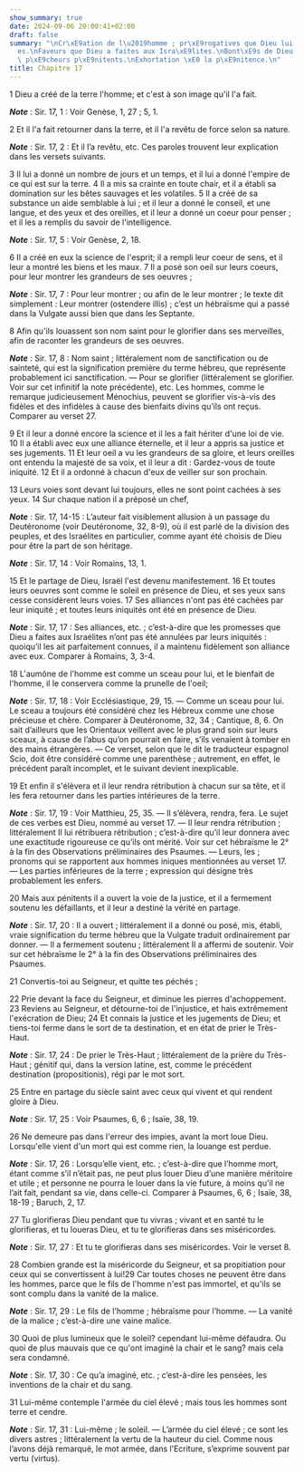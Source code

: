 ```yaml
---
show_summary: true
date: 2024-09-06 20:00:41+02:00
draft: false
summary: "\nCr\xE9ation de l\u2019homme ; pr\xE9rogatives que Dieu lui a donn\xE9\
  es.\nFaveurs que Dieu a faites aux Isra\xE9lites.\nBont\xE9s de Dieu envers les\
  \ p\xE9cheurs p\xE9nitents.\nExhortation \xE0 la p\xE9nitence.\n"
title: Chapitre 17
---
```





1 Dieu a créé de la terre l'homme; et c'est à son image qu'il l'a fait.

***Note*** :  Sir. 17, 1 : Voir Genèse, 1, 27 ; 5, 1.

2 Et il l'a fait retourner dans la terre, et il l'a revêtu de force selon sa nature.

***Note*** :  Sir. 17, 2 : Et il l’a revêtu, etc. Ces paroles trouvent leur explication dans les versets suivants.


3 Il lui a donné un nombre de jours et un temps, et il lui a donné l'empire de ce qui est sur la terre. 4 Il a mis sa crainte en toute chair, et il a établi sa domination sur les bêtes sauvages et les volatiles. 5 Il a créé de sa substance un aide semblable à lui ; et il leur a donné le conseil, et une langue, et des yeux et des oreilles, et il leur a donné un coeur pour penser ; et il les a remplis du savoir de l'intelligence.

***Note*** :  Sir. 17, 5 : Voir Genèse, 2, 18.

6 Il a créé en eux la science de l'esprit; il a rempli leur coeur de sens, et il leur a montré les biens et les maux. 7 Il a posé son oeil sur leurs coeurs, pour leur montrer les grandeurs de ses oeuvres ;

***Note*** :  Sir. 17, 7 : Pour leur montrer ; ou afin de le leur montrer ; le texte dit simplement : Leur montrer (ostendere illis) ; c’est un hébraïsme qui a passé dans la Vulgate aussi bien que dans les Septante.

8 Afin qu'ils louassent son nom saint pour le glorifier dans ses merveilles, afin de raconter les grandeurs de ses oeuvres.

***Note*** :  Sir. 17, 8 : Nom saint ; littéralement nom de sanctification ou de sainteté, qui est la signification première du terme hébreu, que représente probablement ici sanctification. ― Pour se glorifier (littéralement se glorifier. Voir sur cet infinitif la note précédente), etc. Les hommes, comme le remarque judicieusement Ménochius, peuvent se glorifier vis-à-vis des fidèles et des infidèles à cause des bienfaits divins qu’ils ont reçus. Comparer au verset 27.


9 Et il leur a donné encore la science et il les a fait hériter d'une loi de vie. 10 Il a établi avec eux une alliance éternelle, et il leur a appris sa justice et ses jugements. 11 Et leur oeil a vu les grandeurs de sa gloire, et leurs oreilles ont entendu la majesté de sa voix, et il leur a dit : Gardez-vous de toute iniquité. 12 Et il a ordonné à chacun d'eux de veiller sur son prochain.


13 Leurs voies sont devant lui toujours, elles ne sont point cachées à ses yeux. 14 Sur chaque nation il a préposé un chef,

***Note*** :  Sir. 17, 14-15 : L’auteur fait visiblement allusion à un passage du Deutéronome (voir Deutéronome, 32, 8-9), où il est parlé de la division des peuples, et des Israélites en particulier, comme ayant été choisis de Dieu pour être la part de son héritage.

***Note*** :  Sir. 17, 14 : Voir Romains, 13, 1.

15 Et le partage de Dieu, Israël l'est devenu manifestement. 16 Et toutes leurs oeuvres sont comme le soleil en présence de Dieu, et ses yeux sans cesse considèrent leurs voies. 17 Ses alliances n'ont pas été cachées par leur iniquité ; et toutes leurs iniquités ont été en présence de Dieu.

***Note*** :  Sir. 17, 17 : Ses alliances, etc. ; c’est-à-dire que les promesses que Dieu a faites aux Israélites n’ont pas été annulées par leurs iniquités : quoiqu’il les ait parfaitement connues, il a maintenu fidèlement son alliance avec eux. Comparer à Romains, 3, 3-4.


18 L'aumône de l'homme est comme un sceau pour lui, et le bienfait de l'homme, il le conservera comme la prunelle de l'oeil;

***Note*** :  Sir. 17, 18 : Voir Ecclésiastique, 29, 15. ― Comme un sceau pour lui. Le sceau a toujours été considéré chez les Hébreux comme une chose précieuse et chère. Comparer à Deutéronome, 32, 34 ; Cantique, 8, 6. On sait d’ailleurs que les Orientaux veillent avec le plus grand soin sur leurs sceaux, à cause de l’abus qu’on pourrait en faire, s’ils venaient à tomber en des mains étrangères. ― Ce verset, selon que le dit le traducteur espagnol Scio, doit être considéré comme une parenthèse ; autrement, en effet, le précédent paraît incomplet, et le suivant devient inexplicable.

19 Et enfin il s'élèvera et il leur rendra rétribution à chacun sur sa tête, et il les fera retourner dans les parties intérieures de la terre.

***Note*** :  Sir. 17, 19 : Voir Matthieu, 25, 35. ― Il s’élèvera, rendra, fera. Le sujet de ces verbes est Dieu, nommé au verset 17. ― Il leur rendra rétribution ; littéralement Il lui rétribuera rétribution ; c’est-à-dire qu’il leur donnera avec une exactitude rigoureuse ce qu’ils ont mérité. Voir sur cet hébraïsme le 2° à la fin des Observations préliminaires des Psaumes. ― Leurs, les ; pronoms qui se rapportent aux hommes iniques mentionnées au verset 17. ― Les parties inférieures de la terre ; expression qui désigne très probablement les enfers.

20 Mais aux pénitents il a ouvert la voie de la justice, et il a fermement soutenu les défaillants, et il leur a destiné la vérité en partage.

***Note*** :  Sir. 17, 20 : Il a ouvert ; littéralement il a donné ou posé, mis, établi, vraie signification du terme hébreu que la Vulgate traduit ordinairement par donner. ― Il a fermement soutenu ; littéralement Il a affermi de soutenir. Voir sur cet hébraïsme le 2° à la fin des Observations préliminaires des Psaumes.

21 Convertis-toi au Seigneur, et quitte tes péchés ;


22 Prie devant la face du Seigneur, et diminue les pierres d'achoppement. 23 Reviens au Seigneur, et détourne-toi de l'injustice, et hais extrêmement l'exécration de Dieu; 24 Et connais la justice et les jugements de Dieu; et tiens-toi ferme dans le sort de ta destination, et en état de prier le Très-Haut.

***Note*** :  Sir. 17, 24 : De prier le Très-Haut ; littéralement de la prière du Très-Haut ; génitif qui, dans la version latine, est, comme le précédent destination (propositionis), régi par le mot sort.

25 Entre en partage du siècle saint avec ceux qui vivent et qui rendent gloire à Dieu.

***Note*** :  Sir. 17, 25 : Voir Psaumes, 6, 6 ; Isaïe, 38, 19.

26 Ne demeure pas dans l'erreur des impies, avant la mort loue Dieu. Lorsqu'elle vient d'un mort qui est comme rien, la louange est perdue.

***Note*** :  Sir. 17, 26 : Lorsqu’elle vient, etc. ; c’est-à-dire que l’homme mort, étant comme s’il n’était pas, ne peut plus louer Dieu d’une manière méritoire et utile ; et personne ne pourra le louer dans la vie future, à moins qu’il ne l’ait fait, pendant sa vie, dans celle-ci. Comparer à Psaumes, 6, 6 ; Isaïe, 38, 18-19 ; Baruch, 2, 17.

27 Tu glorifieras Dieu pendant que tu vivras ; vivant et en santé tu le glorifieras, et tu loueras Dieu, et tu te glorifieras dans ses miséricordes.

***Note*** :  Sir. 17, 27 : Et tu te glorifieras dans ses miséricordes. Voir le verset 8.

28 Combien grande est la miséricorde du Seigneur, et sa propitiation pour ceux qui se convertissent à lui!29 Car toutes choses ne peuvent être dans les hommes, parce que le fils de l'homme n'est pas immortel, et qu'ils se sont complu dans la vanité de la malice.

***Note*** :  Sir. 17, 29 : Le fils de l’homme ; hébraïsme pour l’homme. ― La vanité de la malice ; c’est-à-dire une vaine malice.

30 Quoi de plus lumineux que le soleil? cependant lui-même défaudra. Ou quoi de plus mauvais que ce qu'ont imaginé la chair et le sang? mais cela sera condamné.

***Note*** :  Sir. 17, 30 : Ce qu’a imaginé, etc. ; c’est-à-dire les pensées, les inventions de la chair et du sang.

31 Lui-même contemple l'armée du ciel élevé ; mais tous les hommes sont terre et cendre.

***Note*** :  Sir. 17, 31 : Lui-même ; le soleil. ― L’armée du ciel élevé ; ce sont les divers astres ; littéralement la vertu de la hauteur du ciel. Comme nous l’avons déjà remarqué, le mot armée, dans l’Ecriture, s’exprime souvent par vertu (virtus).

